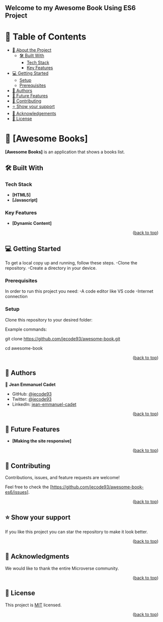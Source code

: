 <a name="readme-top"></a>

  <h2><b>Welcome to my Awesome Book Using ES6 Project</b></h2>

</div>

# 📗 Table of Contents

- [📖 About the Project](#about-project)
  - [🛠 Built With](#built-with)
    - [Tech Stack](#tech-stack)
    - [Key Features](#key-features)
- [💻 Getting Started](#getting-started)
  - [Setup](#setup)
  - [Prerequisites](#prerequisites)
- [👥 Authors](#authors)
- [🔭 Future Features](#future-features)
- [🤝 Contributing](#contributing)
- [⭐️ Show your support](#support)
- [🙏 Acknowledgements](#acknowledgements)
- [📝 License](#license)



# 📖 [Awesome Books] <a name="about-project"></a>

**[Awesome Books]** is an application that shows a books list. 

## 🛠 Built With <a name="built-with"></a>

### Tech Stack <a name="tech-stack"></a>
 
- **[HTML5]**
- **[Javascript]**

### Key Features <a name="key-features"></a>

- **[Dynamic Content]**

<p align="right">(<a href="#readme-top">back to top</a>)</p>

## 💻 Getting Started <a name="getting-started"></a>

To get a local copy up and running, follow these steps.
-Clone the repository.
-Create a directory in your device.

### Prerequisites

In order to run this project you need:
-A code editor like VS code
-Internet connection

### Setup

Clone this repository to your desired folder:

Example commands:

  git clone https://github.com/jecode93/awesome-book.git
 
  cd awesome-book

<p align="right">(<a href="#readme-top">back to top</a>)</p>

## 👥 Authors <a name="authors"></a>

👤 **Jean Emmanuel Cadet**

- GitHub: [@jecode93](https://github.com/jecode93)
- Twitter: [@jecode93](https://twitter.com/jecode93)
- LinkedIn: [jean-emmanuel-cadet](https://www.linkedin.com/in/jean-emmanuel-cadet/)

<p align="right">(<a href="#readme-top">back to top</a>)</p>

## 🔭 Future Features <a name="future-features"></a>

- **[Making the site responsive]**

<p align="right">(<a href="#readme-top">back to top</a>)</p>


## 🤝 Contributing <a name="contributing"></a>

Contributions, issues, and feature requests are welcome!

Feel free to check the [https://github.com/jecode93/awesome-book-es6/issues].

<p align="right">(<a href="#readme-top">back to top</a>)</p>


## ⭐️ Show your support <a name="support"></a>

If you like this project you can star the repository to make it look better.

<p align="right">(<a href="#readme-top">back to top</a>)</p>


## 🙏 Acknowledgments <a name="acknowledgements"></a>

We would like to thank the entire Microverse community.


<p align="right">(<a href="#readme-top">back to top</a>)</p>


## 📝 License <a name="license"></a>

This project is [MIT](./LICENSE) licensed.

<p align="right">(<a href="#readme-top">back to top</a>)</p>
